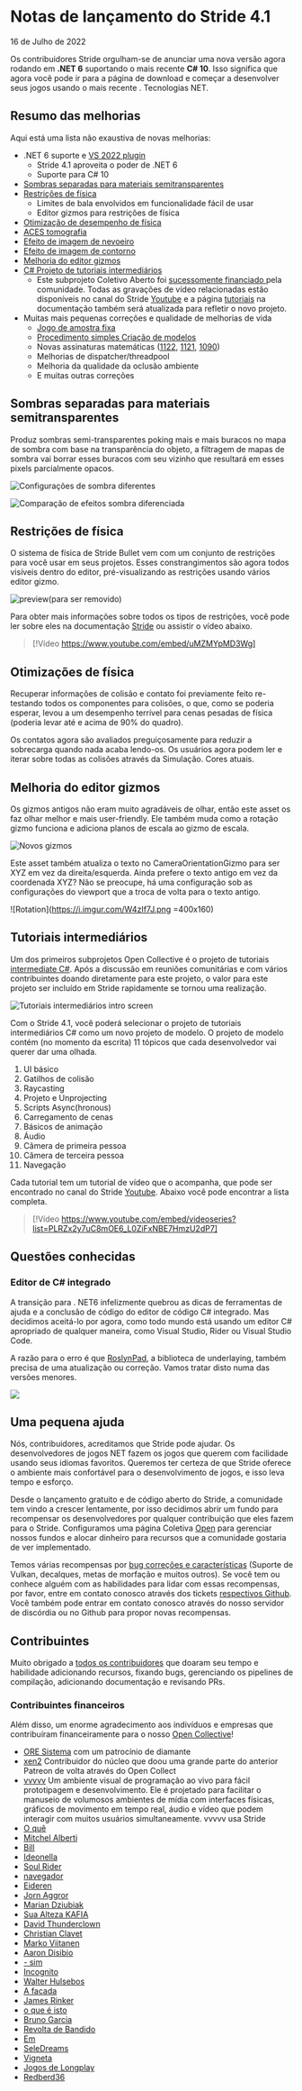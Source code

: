 # Notas de lançamento do Stride 4.1

16 de Julho de 2022

Os contribuidores Stride orgulham-se de anunciar uma nova versão agora rodando em **.NET 6** suportando o mais recente **C# 10**. Isso significa que agora você pode ir para a página de download e começar a desenvolver seus jogos usando o mais recente . Tecnologias NET.

## Resumo das melhorias

Aqui está uma lista não exaustiva de novas melhorias:

- .NET 6 suporte e [VS 2022 plugin](https://github.com/stride3d/stride/pull/1221)
   - Stride 4.1 aproveita o poder de .NET 6
   - Suporte para C# 10
- [Sombras separadas para materiais semitransparentes](https://github.com/stride3d/stride/pull/1256)
- [Restrições de física](https://github.com/stride3d/stride/pull/1114)
   - Limites de bala envolvidos em funcionalidade fácil de usar
   - Editor gizmos para restrições de física
- [Otimização de desempenho de física](https://github.com/stride3d/stride/pull/1100)
- [ACES tomografia](https://github.com/stride3d/stride/pull/1037)
- [Efeito de imagem de nevoeiro](https://github.com/stride3d/stride/pull/1039)
- [Efeito de imagem de contorno](https://github.com/stride3d/stride/pull/1038)
- [Melhoria do editor gizmos](https://github.com/stride3d/stride/pull/1083)
- [C# Projeto de tutoriais intermediários](https://github.com/stride3d/stride/pull/1401)
   - Este subprojeto Coletivo Aberto foi [sucessomente financiado ](https://opencollective.com/stride3d/projects/stride-intermediate-tutorials) pela comunidade.  Todas as gravações de vídeo relacionadas estão disponíveis no canal do Stride [Youtube](https://www.youtube.com/c/Stride3D) e a página [tutoriais](https://doc.stride3d.net/latest/en/tutorials/index.html) na documentação também será atualizada para refletir o novo projeto.
- Muitas mais pequenas correções e qualidade de melhorias de vida
   - [Jogo de amostra fixa](https://github.com/stride3d/stride/pull/1217)
   - [Procedimento simples Criação de modelos](https://github.com/stride3d/stride/pull/1285)
   - Novas assinaturas matemáticas ([1122](https://github.com/stride3d/stride/pull/1122), [1121](https://github.com/stride3d/stride/pull/1121), [1090](https://github.com/stride3d/stride/pull/1090))
   - Melhorias de dispatcher/threadpool
   - Melhoria da qualidade da oclusão ambiente
   - E muitas outras correções

## Sombras separadas para materiais semitransparentes

Produz sombras semi-transparentes poking mais e mais buracos no mapa de sombra com base na transparência do objeto, a filtragem de mapas de sombra vai borrar esses buracos com seu vizinho que resultará em esses pixels parcialmente opacos.

![ Configurações de sombra diferentes](https://i.imgur.com/xFzuNbl.png)

![ Comparação de efeitos sombra diferenciada](https://i.imgur.com/kHvSy8a.png)


## Restrições de física

O sistema de física de Stride Bullet vem com um conjunto de restrições para você usar em seus projetos. Esses constrangimentos são agora todos visíveis dentro do editor, pré-visualizando as restrições usando vários editor gizmo.

![preview(para ser removido)](https://i.imgur.com/qiaBBpm.png)

Para obter mais informações sobre todos os tipos de restrições, você pode ler sobre eles na documentação [Stride](https://doc.stride3d.net/latest/en/manual/physics/constraints.html) ou assistir o vídeo abaixo.

> [!Vídeo https://www.youtube.com/embed/uMZMYpMD3Wg]

## Otimizações de física

Recuperar informações de colisão e contato foi previamente feito re-testando todos os componentes para colisões, o que, como se poderia esperar, levou a um desempenho terrível para cenas pesadas de física (poderia levar até e acima de 90% do quadro).

Os contatos agora são avaliados preguiçosamente para reduzir a sobrecarga quando nada acaba lendo-os.
Os usuários agora podem ler e iterar sobre todas as colisões através da Simulação. Cores atuais.

## Melhoria do editor gizmos

Os gizmos antigos não eram muito agradáveis de olhar, então este asset os faz olhar melhor e mais user-friendly. Ele também muda como a rotação gizmo funciona e adiciona planos de escala ao gizmo de escala.

![ Novos gizmos](https://i.imgur.com/8siM2Lc.png)

Este asset também atualiza o texto no CameraOrientationGizmo para ser XYZ em vez da direita/esquerda. Ainda prefere o texto antigo em vez da coordenada XYZ? Não se preocupe, há uma configuração sob as configurações do viewport que a troca de volta para o texto antigo.

![Rotation](https://i.imgur.com/W4zIf7J.png =400x160)


## Tutoriais intermediários

Um dos primeiros subprojetos Open Collective é o projeto de tutoriais [intermediate C#](https://opencollective.com/stride3d/projects/stride-intermediate-tutorials). Após a discussão em reuniões comunitárias e com vários contribuintes doando diretamente para este projeto, o valor para este projeto ser incluído em Stride rapidamente se tornou uma realização.

![Tutoriais intermediários intro screen](https://i.imgur.com/7GVEiSR.jpg)

Com o Stride 4.1, você poderá selecionar o projeto de tutoriais intermediários C# como um novo projeto de modelo. O projeto de modelo contém (no momento da escrita) 11 tópicos que cada desenvolvedor vai querer dar uma olhada.
1. UI básico
1. Gatilhos de colisão
1. Raycasting
1. Projeto e Unprojecting
1. Scripts Async(hronous)
1. Carregamento de cenas
1. Básicos de animação
1. Áudio
1. Câmera de primeira pessoa
1. Câmera de terceira pessoa
1. Navegação

Cada tutorial tem um tutorial de vídeo que o acompanha, que pode ser encontrado no canal do Stride [Youtube](https://www.youtube.com/c/Stride3D). Abaixo você pode encontrar a lista completa.


> [!Vídeo https://www.youtube.com/embed/videoseries?list=PLRZx2y7uC8mOE6_L0ZiFxNBE7HmzU2dP7]

## Questões conhecidas

### Editor de C# integrado

A transição para . NET6 infelizmente quebrou as dicas de ferramentas de ajuda e a conclusão de código do editor de código C# integrado. Mas decidimos aceitá-lo por agora, como todo mundo está usando um editor C# apropriado de qualquer maneira, como Visual Studio, Rider ou Visual Studio Code.

A razão para o erro é que [RoslynPad](https://github.com/roslynpad/roslynpad), a biblioteca de underlaying, também precisa de uma atualização ou correção. Vamos tratar disto numa das versões menores.

![](https://i.imgur.com/Gn2i6Js.png)


## Uma pequena ajuda

Nós, contribuidores, acreditamos que Stride pode ajudar. Os desenvolvedores de jogos NET fazem os jogos que querem com facilidade usando seus idiomas favoritos. Queremos ter certeza de que Stride oferece o ambiente mais confortável para o desenvolvimento de jogos, e isso leva tempo e esforço.

Desde o lançamento gratuito e de código aberto do Stride, a comunidade tem vindo a crescer lentamente, por isso decidimos abrir um fundo para recompensar os desenvolvedores por qualquer contribuição que eles fazem para o Stride. Configuramos uma página Coletiva [Open](https://opencollective.com/stride3d) para gerenciar nossos fundos e alocar dinheiro para recursos que a comunidade gostaria de ver implementado.

Temos várias recompensas por [bug correções e características](https://opencollective.com/stride3d/projects) (Suporte de Vulkan, decalques, metas de morfação e muitos outros). Se você tem ou conhece alguém com as habilidades para lidar com essas recompensas, por favor, entre em contato conosco através dos tickets [respectivos Github](https://github.com/stride3d/stride/labels/bounty). Você também pode entrar em contato conosco através do nosso servidor de discórdia ou no Github para propor novas recompensas.

## Contribuintes

Muito obrigado a [ todos os contribuidores](https://github.com/stride3d/stride/graphs/contributors?from=2021-02-01&to=2022-06-10&type=c) que doaram seu tempo e habilidade adicionando recursos, fixando bugs, gerenciando os pipelines de compilação, adicionando documentação e revisando PRs.

### Contribuintes financeiros

Além disso, um enorme agradecimento aos indivíduos e empresas que contribuíram financeiramente para o nosso [Open Collective](https://opencollective.com/stride3d)!

* [ORE Sistema](https://ore-system.com) com um patrocínio de diamante
* [xen2](https://opencollective.com/xen2) Contribuidor do núcleo que doou uma grande parte do anterior Patreon de volta através do Open Collect
* [vvvvv](https://visualprogramming.net) Um ambiente visual de programação ao vivo para fácil prototipagem e desenvolvimento. Ele é projetado para facilitar o manuseio de volumosos ambientes de mídia com interfaces físicas, gráficos de movimento em tempo real, áudio e vídeo que podem interagir com muitos usuários simultaneamente. vvvvv usa Stride
* [O quê](https://opencollective.com/vaclav)
* [Mitchel Alberti](https://opencollective.com/mitchel-albertz)
* [Bill](https://opencollective.com/bill2)
* [Ideonella](https://opencollective.com/ideonella)
* [Soul Rider](https://opencollective.com/soul-rider)
* [navegador](https://opencollective.com/guest-ce7ccb03)
* [Eideren](https://opencollective.com/eideren)
* [Jorn Aggror](https://opencollective.com/jorn-theunissen)
* [Marian Dziubiak](https://marian.dziubiak.pl)
* [Sua Alteza KAFIA](https://opencollective.com/guest-7253cc41)
* [David Thunderclown](https://www.disruptionworks.co.uk)
* [Christian Clavet](https://opencollective.com/christian-clavet)
* [Marko Viitanen](https://opencollective.com/fador)
* [Aaron Disibio](https://opencollective.com/guest-2f41a631)
* [- sim](https://opencollective.com/z16)
* [Incognito](https://opencollective.com/guest-5635aca5)
* [Walter Hulsebos](https://opencollective.com/guest-2170ad46)
* [A facada](https://opencollective.com/thekeyblader)
* [James Rinker](https://opencollective.com/james-rinker)
* [o que é isto](https://opencollective.com/guest-6653841d)
* [Bruno Garcia](https://brunogarcia.com)
* [Revolta de Bandido](https://opencollective.com/banditrevolver)
* [Em](https://opencollective.com/emmx)
* [SeleDreams](https://opencollective.com/seledreams)
* [Vigneta](https://vignetteapp.org)
* [Jogos de Longplay](https://opencollective.com/guest-a5fa78c8)
* [Redberd36](https://opencollective.com/guest-3fc8bf91)
